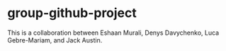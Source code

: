 # group-github-project

This is a collaboration between Eshaan Murali, Denys Davychenko, Luca Gebre-Mariam, and Jack Austin.